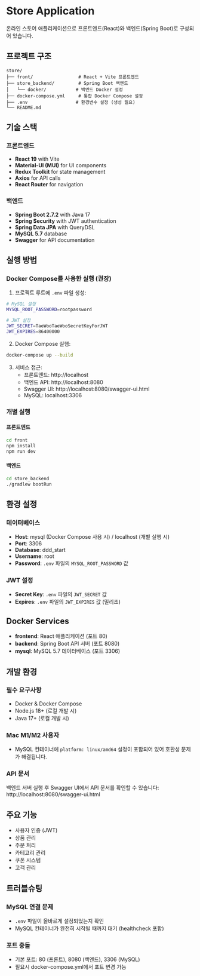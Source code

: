 # Store Application

온라인 스토어 애플리케이션으로 프론트엔드(React)와 백엔드(Spring Boot)로 구성되어 있습니다.

## 프로젝트 구조

```
store/
├── front/                 # React + Vite 프론트엔드
├── store_backend/         # Spring Boot 백엔드
│   └── docker/           # 백엔드 Docker 설정
├── docker-compose.yml     # 통합 Docker Compose 설정
├── .env                  # 환경변수 설정 (생성 필요)
└── README.md
```

## 기술 스택

### 프론트엔드
- **React 19** with Vite
- **Material-UI (MUI)** for UI components
- **Redux Toolkit** for state management
- **Axios** for API calls
- **React Router** for navigation

### 백엔드
- **Spring Boot 2.7.2** with Java 17
- **Spring Security** with JWT authentication
- **Spring Data JPA** with QueryDSL
- **MySQL 5.7** database
- **Swagger** for API documentation

## 실행 방법

### Docker Compose를 사용한 실행 (권장)

1. 프로젝트 루트에 `.env` 파일 생성:
```bash
# MySQL 설정
MYSQL_ROOT_PASSWORD=rootpassword

# JWT 설정
JWT_SECRET=TaeWooTaeWooSecretKeyForJWT
JWT_EXPIRES=86400000
```

2. Docker Compose 실행:
```bash
docker-compose up --build
```

3. 서비스 접근:
   - 프론트엔드: http://localhost
   - 백엔드 API: http://localhost:8080
   - Swagger UI: http://localhost:8080/swagger-ui.html
   - MySQL: localhost:3306

### 개별 실행

#### 프론트엔드
```bash
cd front
npm install
npm run dev
```

#### 백엔드
```bash
cd store_backend
./gradlew bootRun
```

## 환경 설정

### 데이터베이스
- **Host**: mysql (Docker Compose 사용 시) / localhost (개별 실행 시)
- **Port**: 3306
- **Database**: ddd_start
- **Username**: root
- **Password**: `.env` 파일의 `MYSQL_ROOT_PASSWORD` 값

### JWT 설정
- **Secret Key**: `.env` 파일의 `JWT_SECRET` 값
- **Expires**: `.env` 파일의 `JWT_EXPIRES` 값 (밀리초)

## Docker Services

- **frontend**: React 애플리케이션 (포트 80)
- **backend**: Spring Boot API 서버 (포트 8080)
- **mysql**: MySQL 5.7 데이터베이스 (포트 3306)

## 개발 환경

### 필수 요구사항
- Docker & Docker Compose
- Node.js 18+ (로컬 개발 시)
- Java 17+ (로컬 개발 시)

### Mac M1/M2 사용자
- MySQL 컨테이너에 `platform: linux/amd64` 설정이 포함되어 있어 호환성 문제가 해결됩니다.

### API 문서
백엔드 서버 실행 후 Swagger UI에서 API 문서를 확인할 수 있습니다:
http://localhost:8080/swagger-ui.html

## 주요 기능
- 사용자 인증 (JWT)
- 상품 관리
- 주문 처리
- 카테고리 관리
- 쿠폰 시스템
- 고객 관리

## 트러블슈팅

### MySQL 연결 문제
- `.env` 파일이 올바르게 설정되었는지 확인
- MySQL 컨테이너가 완전히 시작될 때까지 대기 (healthcheck 포함)

### 포트 충돌
- 기본 포트: 80 (프론트), 8080 (백엔드), 3306 (MySQL)
- 필요시 docker-compose.yml에서 포트 변경 가능 